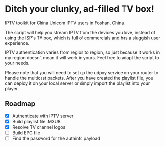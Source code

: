 # Ditch your clunky, ad-filled TV box!

IPTV toolkit for China Unicom IPTV users in Foshan, China.

The script will help you stream IPTV from the devices you love, instead of
using the ISP's TV box, which is full of commercials and has a sluggish user
experience.

IPTV authentication varies from region to region, so just because it works in
my region doesn't mean it will work in yours. Feel free to adapt the script to
your needs.

Please note that you will need to set up the udpxy service on your router to
handle the multicast packets. After you have created the playlist file, you can
deploy it on your local server or simply import the playlist into your player.

## Roadmap

- [x] Authenticate with IPTV server
- [x] Build playlist file .M3U8
- [x] Resolve TV channel logos
- [ ] Build EPG file
- [ ] Find the password for the authinfo payload
